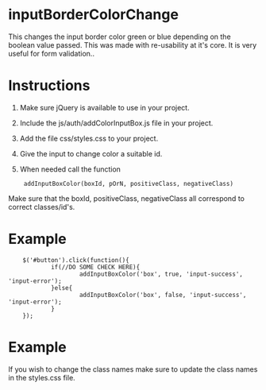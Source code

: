 # inputBorderColorChange
This changes the input border color green or blue depending on the boolean value passed.
This was made with re-usability at it's core.  It is very useful for form validation..

# Instructions
1. Make sure jQuery is available to use in your project.
2. Include the js/auth/addColorInputBox.js file in your project.
3. Add the file css/styles.css to your project.
4. Give the input to change color a suitable id.
5. When needed call the function 

        addInputBoxColor(boxId, pOrN, positiveClass, negativeClass)
        
Make sure that the boxId, positiveClass, negativeClass all correspond to correct classes/id's.


# Example
        $('#button').click(function(){
                if(//DO SOME CHECK HERE){
                        addInputBoxColor('box', true, 'input-success', 'input-error');
                }else{
                        addInputBoxColor('box', false, 'input-success', 'input-error');
                }
        });
        
# Example
If you wish to change the class names make sure to update the class names in the styles.css file.

